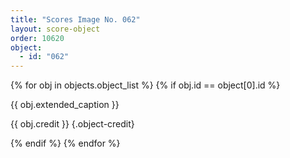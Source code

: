 ```yaml
---
title: "Scores Image No. 062"
layout: score-object
order: 10620
object:
  - id: "062"
---
```


{% for obj in objects.object_list %}
{% if obj.id == object[0].id %}

{{ obj.extended_caption }}

{{ obj.credit }} {.object-credit}

{% endif %}
{% endfor %}
